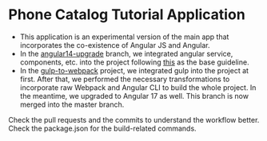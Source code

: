 # Phone Catalog Tutorial Application
- This application is an experimental version of the main app that incorporates the co-existence of Angular JS and Angular. <br>
- In the [angular14-upgrade](https://github.com/risal-shefin/angularJS-phonecat-to-angular/tree/angular14-upgrade) branch, we integrated angular service, components, etc. into the project following [this](https://angular.io/guide/upgrade#phonecat-upgrade-tutorial) as the base guideline. <br>
- In the [gulp-to-webpack](https://github.com/risal-shefin/angularJS-phonecat-to-angular/tree/gulp-to-webpack) project, we integrated gulp into the project at first. After that, we performed the necessary transformations to incorporate raw Webpack and Angular CLI to build the whole project. In the meantime, we upgraded to Angular 17 as well. This branch is now merged into the master branch.

Check the pull requests and the commits to understand the workflow better.<br>
Check the package.json for the build-related commands.